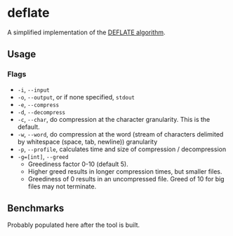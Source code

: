 # deflate
A simplified implementation of the [DEFLATE algorithm](https://en.wikipedia.org/wiki/Deflate).

## Usage
### Flags
* `-i`, `--input`
* `-o`, `--output`, or if none specified, `stdout`
* `-e`, `--compress`
* `-d`, `--decompress`
* `-c`, `--char`, do compression at the character granularity. This is the default.
* `-w`, `--word`, do compression at the word (stream of characters delimited by whitespace (space, tab, newline)) granularity
* `-p`, `--profile`, calculates time and size of compression / decompression
* `-g=[int]`, `--greed`
    * Greediness factor 0-10 (default 5).
    * Higher greed results in longer compression times, but smaller files. 
    * Greediness of 0 results in an uncompressed file. Greed of 10 for big files may not terminate.

## Benchmarks
Probably populated here after the tool is built.
